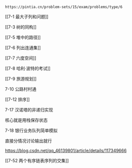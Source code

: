 
```ad-note
https://pintia.cn/problem-sets/15/exam/problems/type/6
```


[[7-1 最大子列和问题]]

[[7-3 树的同构]]

[[7-5 堆中的路径]]

[[7-6 列出连通集]]

[[7-7 六度空间]]

[[7-8 哈利·波特的考试]]

[[7-9 旅游规划]]

7-10 公路村村通




[[7-12 排序]]


7-17 汉诺塔的非递归实现

核心就是用栈保存状态

7-18 银行业务队列简单模拟

直接分情况讨论输出就行

https://blog.csdn.net/qq_46139801/article/details/117349666




[[7-52 两个有序链表序列的交集]]

